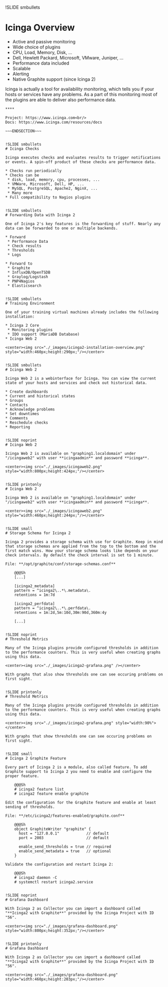 !SLIDE smbullets
# Icinga Overview

* Active and passive monitoring
* Wide choice of plugins
 * CPU, Load, Memory, Disk, ...
 * Dell, Hewlett Packard, Microsoft, VMware, Juniper, ...
* Performance data included
* Scalable
* Alerting
* Native Graphite support (since Icinga 2)

Icinga is actually a tool for availability monitoring, which tells you if your hosts or services have any problems. As a part of this monitoring most of the plugins are able to deliver also performance data.

~~~SECTION:handouts~~~
****

Project: https://www.icinga.com<br/>
Docs: https://www.icinga.com/resources/docs

~~~ENDSECTION~~~


!SLIDE smbullets
# Icinga Checks

Icinga executes checks and evaluates results to trigger notifications or events. A spin-off product of these checks are performance data.

* Checks run periodically
* Checks can be
 * disk, load, memory, cpu, processes, ...
 * VMWare, Microsoft, Dell, HP, ...
 * MySQL, PostgreSQL, Apache2, NginX, ...
 * Many more
* Full compatibility to Nagios plugins


!SLIDE smbullets
# Forwarding Data with Icinga 2

One of Icinga 2's key features is the forwarding of stuff. Nearly any data can be forwarded to one or multiple backends.

* Forward
 * Performance Data
 * Check results
 * Thresholds
 * Logs

* Forward to
 * Graphite
 * InfluxDB/OpenTSDB
 * Graylog/Logstash
 * PNP4Nagios
 * Elasticsearch


!SLIDE smbullets
# Training Environment

One of your training virtual machines already includes the following installation:

* Icinga 2 Core
 * Monitoring plugins
 * IDO support (MariaDB Database)
* Icinga Web 2

<center><img src="./_images/icinga2-installation-overview.png" style="width:460px;height:290px;"/></center>


!SLIDE smbullets
# Icinga Web 2

Icinga Web 2 is a webinterface for Icinga. You can view the current state of your hosts and services and check out historical data.

* Create dashboards
* Current and historical states
* Groups
* Contacts
* Acknowledge problems
* Set downtimes
* Comments
* Reschedule checks
* Reporting


!SLIDE noprint
# Icinga Web 2

Icinga Web 2 is available on "graphing1.localdomain" under "/icingaweb2" with user **icingaadmin** and password **icinga**.

<center><img src="./_images/icingaweb2.png" style="width:800px;height:424px;"/></center>


!SLIDE printonly
# Icinga Web 2

Icinga Web 2 is available on "graphing1.localdomain" under "/icingaweb2" with user **icingaadmin** and password **icinga**.

<center><img src="./_images/icingaweb2.png" style="width:460px;height:244px;"/></center>


!SLIDE small
# Storage Schema for Icinga 2

Icinga 2 provides a storage schema with use for Graphite. Keep in mind that storage schemas are applied from the top to the bottom and the first match wins. How your storage schema looks like depends on your check intervals. By default the check interval is set to 1 minute.

File: **/opt/graphite/conf/storage-schemas.conf**

    @@@Sh
    [...]

    [icinga2_metadata]
    pattern = ^icinga2\..*\.metadata\.
    retentions = 1m:7d
    
    [icinga2_perfdata]
    pattern = ^icinga2\..*\.perfdata\.
    retentions = 1m:2d,5m:10d,30m:90d,360m:4y

    [...]


!SLIDE noprint
# Threshold Metrics

Many of the Icinga plugins provide configured thresholds in addition to the performance counters. This is very useful when creating graphs using this data.

<center><img src="./_images/icinga2-grafana.png" /></center>

With graphs that also show thresholds one can see occuring problems on first sight.


!SLIDE printonly
# Threshold Metrics

Many of the Icinga plugins provide configured thresholds in addition to the performance counters. This is very useful when creating graphs using this data.

<center><img src="./_images/icinga2-grafana.png" style="width:90%"></center>

With graphs that show thresholds one can see occuring problems on first sight.


!SLIDE small
# Icinga 2 Graphite Feature

Every part of Icinga 2 is a module, also called feature. To add Graphite support to Icinga 2 you need to enable and configure the proper feature.

    @@@Sh 
    # icinga2 feature list
    # icinga2 feature enable graphite

Edit the configuration for the Graphite feature and enable at least sending of thresholds.

File: **/etc/icinga2/features-enabled/graphite.conf**

    @@@Sh
    object GraphiteWriter "graphite" {
      host = "127.0.0.1"            // default
      port = 2003                   // default

      enable_send_thresholds = true // required
      enable_send_metadata = true   // optional
    }

Validate the configuration and restart Icinga 2:

    @@@Sh
    # icinga2 daemon -C
    # systemctl restart icinga2.service


!SLIDE noprint
# Grafana Dashboard

With Icinga 2 as Collector you can import a dashboard called "**Icinga2 with Graphite**" provided by the Icinga Project with ID "56".

<center><img src="./_images/grafana-dashboard.png" style="width:800px;height:352px;"/></center>


!SLIDE printonly
# Grafana Dashboard

With Icinga 2 as Collector you can import a dashboard called "**Icinga2 with Graphite**" provided by the Icinga Project with ID "56".

<center><img src="./_images/grafana-dashboard.png" style="width:460px;height:203px;"/></center>
